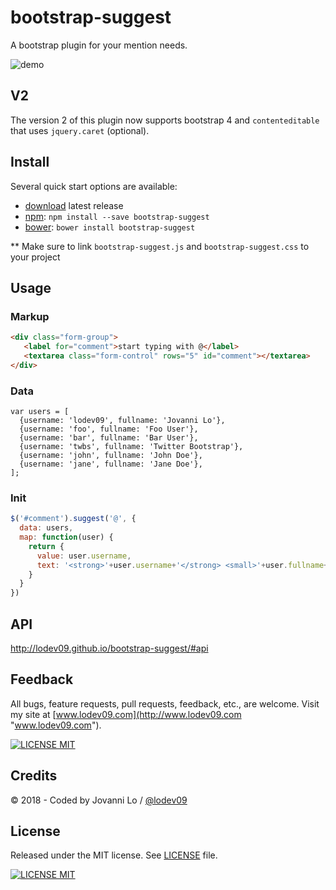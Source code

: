 bootstrap-suggest
============================
A bootstrap plugin for your mention needs.

![demo](demo.png "demo")

## V2
The version 2 of this plugin now supports bootstrap 4 and `contenteditable` that uses `jquery.caret` (optional).

## Install
Several quick start options are available:

- [download](https://github.com/lodev09/bootstrap-suggest/archive/v2.0.2.zip) latest release
- [npm](https://www.npmjs.com/package/bootstrap-suggest): `npm install --save bootstrap-suggest`
- [bower](https://bower.io): `bower install bootstrap-suggest`

** Make sure to link `bootstrap-suggest.js` and `bootstrap-suggest.css` to your project

## Usage

### Markup
```html
<div class="form-group">
   <label for="comment">start typing with @</label>
   <textarea class="form-control" rows="5" id="comment"></textarea>
</div>
```

### Data
```
var users = [
  {username: 'lodev09', fullname: 'Jovanni Lo'},
  {username: 'foo', fullname: 'Foo User'},
  {username: 'bar', fullname: 'Bar User'},
  {username: 'twbs', fullname: 'Twitter Bootstrap'},
  {username: 'john', fullname: 'John Doe'},
  {username: 'jane', fullname: 'Jane Doe'},
];
```

### Init
```javascript
$('#comment').suggest('@', {
  data: users,
  map: function(user) {
    return {
      value: user.username,
      text: '<strong>'+user.username+'</strong> <small>'+user.fullname+'</small>'
    }
  }
})
```

## API
http://lodev09.github.io/bootstrap-suggest/#api

## Feedback
All bugs, feature requests, pull requests, feedback, etc., are welcome. Visit my site at [www.lodev09.com](http://www.lodev09.com "www.lodev09.com").

[![LICENSE MIT](https://img.shields.io/badge/Mail%20me%20at-lodev09%40gmail.com-green.svg)](mailto:lodev09@gmail.com)

## Credits
&copy; 2018 - Coded by Jovanni Lo / [@lodev09](http://twitter.com/lodev09)

## License

Released under the MIT license. See [LICENSE](LICENSE) file.

[![LICENSE MIT](https://img.shields.io/badge/license-MIT-red.svg)](http://opensource.org/licenses/MIT)
